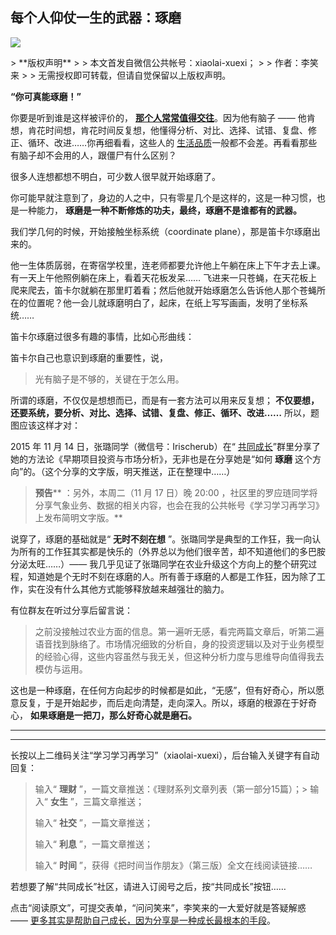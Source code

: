 ## 每个人仰仗一生的武器：琢磨
 ![](http://mmbiz.qpic.cn/mmbiz/BDcu2rMySicpgsujWK293x9rTtKCezQUv5EiayAxsMYq8CPIeMXVlxDibv7jurINdIXiaNu9dBnJdo4KOSEepuOBxA/640?wx_fmt=jpeg&wxfrom=5)
<head><meta http-equiv="Content-Type" content="text/html; charset=utf-8"></head>
> **版权声明**
> 
> 本文首发自微信公共帐号：xiaolai-xuexi；
> 
> 作者：李笑来
> 
> 无需授权即可转载，但请自觉保留以上版权声明。

**“你可真能琢磨！”**

你要是听到谁是这样被评价的， [**那个人常常值得交往**](http://mp.weixin.qq.com/s?__biz=MzAxNzI4MTMwMw==&mid=400281962&idx=2&sn=637b7f84ad004f6a4097d6c29012e52f#wechat_redirect)。因为他有脑子 —— 他肯想，肯花时间想，肯花时间反复想，他懂得分析、对比、选择、试错、复盘、修正、循环、改进……你再细看看，这些人的 [生活品质](http://mp.weixin.qq.com/s?__biz=MzAxNzI4MTMwMw==&mid=210980544&idx=1&sn=a84a7a6b65cc4eb5975d6e9253d3e57f&scene=21#wechat_redirect)一般都不会差。再看看那些有脑子却不会用的人，跟僵尸有什么区别？

很多人连想都想不明白，可少数人很早就开始琢磨了。

你可能早就注意到了，身边的人之中，只有零星几个是这样的，这是一种习惯，也是一种能力， **琢磨是一种不断修炼的功夫，最终，琢磨不是谁都有的武器。**

我们学几何的时候，开始接触坐标系统（coordinate plane），那是笛卡尔琢磨出来的。

他一生体质孱弱，在寄宿学校里，连老师都要允许他上午躺在床上下午才去上课。有一天上午他照例躺在床上，看着天花板发呆…… 飞进来一只苍蝇，在天花板上爬来爬去，笛卡尔就躺在那里盯着看；然后他就开始琢磨怎么告诉他人那个苍蝇所在的位置呢？他一会儿就琢磨明白了，起床，在纸上写写画画，发明了坐标系统……



笛卡尔琢磨过很多有趣的事情，比如心形曲线：



笛卡尔自己也意识到琢磨的重要性，说，

> 光有脑子是不够的，关键在于怎么用。

所谓的琢磨，不仅仅是想想而已，而是有一套方法可以用来反复想； **不仅要想，还要系统，要分析、对比、选择、试错、复盘、修正、循环、改进……** 所以，题图应该这样才对：



2015 年 11 月 14 日，张璐同学（微信号：Irischerub）在“ [共同成长](http://mp.weixin.qq.com/s?__biz=MzAxNzI4MTMwMw==&mid=400342289&idx=1&sn=4a2e622f468db41c965e30dd3e1e9ee1&scene=21#wechat_redirect)”群里分享了她的方法论《早期项目投资与市场分析》，无非也是在分享她是“如何 **琢磨** 这个方向”的。（这个分享的文字版，明天推送，正在整理中……）

> **预告**** ：另外，本周二（11 月 17 日）晚 20:00 ，社区里的罗应琏同学将分享气象业务、数据的相关内容，也会在我的公共帐号《学习学习再学习》上发布简明文字版。**



说穿了，琢磨的基础就是“ **无时不刻在想** ”。张璐同学是典型的工作狂，我一向认为所有的工作狂其实都是快乐的（外界总以为他们很辛苦，却不知道他们的多巴胺分泌太旺……）—— 我几乎见证了张璐同学在农业升级这个方向上的整个研究过程，知道她是个无时不刻在琢磨的人。所有善于琢磨的人都是工作狂，因为除了工作，实在没有什么其他方式能够释放越来越强壮的脑力。

有位群友在听过分享后留言说：

> 之前没接触过农业方面的信息。第一遍听无感，看完两篇文章后，听第二遍语音找到脉络了。市场情况细致的分析自，身的投资逻辑以及对于业务模型的经验心得，这些内容虽然与我无关，但这种分析力度与思维导向值得我去模仿与运用。

这也是一种琢磨，在任何方向起步的时候都是如此，“无感”，但有好奇心，所以愿意反复，于是开始起步，而后走向清楚，走向深入。所以，琢磨的根源在于好奇心， **如果琢磨是一把刀，那么好奇心就是磨石。**

* * *



* * *

长按以上二维码关注“学习学习再学习”（xiaolai-xuexi），后台输入关键字有自动回复：

> 输入“ **理财** ”，一篇文章推送：《理财系列文章列表（第一部分15篇）；> 输入“ **女生** ”，三篇文章推送；
> 
> 输入“ **社交** ”，一篇文章推送；
> 
> 输入“ **利息** ”，一篇文章推送；
> 
> 输入“ **时间** ”，获得《把时间当作朋友》（第三版）全文在线阅读链接……

若想要了解“共同成长”社区，请进入订阅号之后，按“共同成长”按钮……



点击“阅读原文”，可提交表单，“问问笑来”，李笑来的一大爱好就是答疑解惑 —— [更多其实是帮助自己成长，因为分享是一种成长最根本的手段](http://mp.weixin.qq.com/s?__biz=MzAxNzI4MTMwMw==&mid=400342289&idx=1&sn=4a2e622f468db41c965e30dd3e1e9ee1&scene=21#wechat_redirect)。

